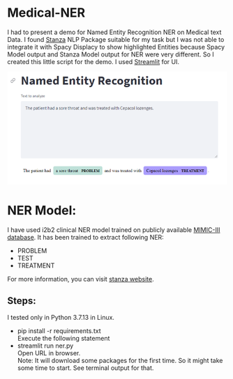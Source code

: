 # Medical-NER
I had to present a demo for Named Entity Recognition NER on Medical text Data. I found [Stanza](https://stanfordnlp.github.io/stanza/biomed_model_usage.html) NLP Package suitable for my task but I was not able to integrate it with Spacy Displacy to show highlighted Entities because Spacy Model output and Stanza Model output for NER were very different. So I created this little script for the demo. I used [Streamlit](https://streamlit.io/) for UI.


![Demo NER](Demo_ner.PNG?raw=true "Title")



# NER Model:
I have used i2b2 clinical NER model trained on publicly available [MIMIC-III database](https://mimic.mit.edu/). It has been trained to extract following NER: 
- PROBLEM
- TEST
- TREATMENT

For more information, you can visit [stanza website](https://stanfordnlp.github.io/stanza/available_biomed_models.html).

## Steps:
I tested only in Python 3.7.13 in Linux.
- pip install -r requirements.txt <br>
Execute the following statement
- streamlit run ner.py <br>
Open URL in browser. <br>
Note: It will download some packages for the first time. So it might take some time to start. See terminal output for that.
